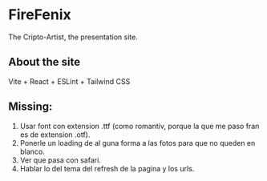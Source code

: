 # FireFenix
The Cripto-Artist, the presentation site.



## About the site

Vite + React + ESLint + Tailwind CSS

## Missing:

1. Usar font con extension .ttf (como romantiv, porque la que me paso fran es de extension .otf).
2. Ponerle un loading de al guna forma a las fotos para que no queden en blanco.
3. Ver que pasa con safari.
4. Hablar lo del tema del refresh de la pagina y los urls.
